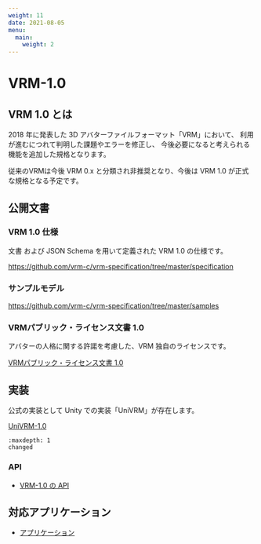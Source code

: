 ```yaml
---
weight: 11
date: 2021-08-05
menu:
  main:
    weight: 2
---
```


# VRM-1.0

## VRM 1.0 とは
2018 年に発表した 3D アバターファイルフォーマット「VRM」において、 
利用が進むにつれて判明した課題やエラーを修正し、 今後必要になると考えられる機能を追加した規格となります。

従来のVRMは今後 VRM 0.x と分類され非推奨となり、今後は VRM 1.0 が正式な規格となる予定です。

## 公開文書
### VRM 1.0 仕様
文書 および JSON Schema を用いて定義された VRM 1.0 の仕様です。

<https://github.com/vrm-c/vrm-specification/tree/master/specification>

### サンプルモデル

<https://github.com/vrm-c/vrm-specification/tree/master/samples>

### VRMパブリック・ライセンス文書 1.0
アバターの人格に関する許諾を考慮した、VRM 独自のライセンスです。

[VRMパブリック・ライセンス文書 1.0](/licenses/1.0/index)

## 実装
公式の実装として Unity での実装「UniVRM」が存在します。

[UniVRM-1.0](/univrm1/index)

```{toctree}
:maxdepth: 1
changed
```

### API

* [VRM-1.0 の API](https://vrm-c.github.io/UniVRM/ja/vrm1/index.html)

## 対応アプリケーション

* [アプリケーション](/vrm/vrm_applications/)
